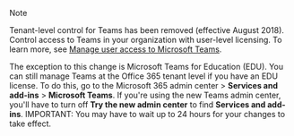> [!NOTE]
> Tenant-level control for Teams has been removed (effective August 2018). Control access to Teams in your organization with user-level licensing. To learn more, see [Manage user access to Microsoft Teams](../user-access.md).

The exception to this change is Microsoft Teams for Education (EDU). You can still manage Teams at the Office 365 tenant level if you have an EDU license. To do this, go to the Microsoft 365 admin center > **Services and add-ins** > **Microsoft Teams**. If you're using the new Teams admin center, you'll have to turn off **Try the new admin center** to find **Services and add-ins**. IMPORTANT: You may have to wait up to 24 hours for your changes to take effect. 
